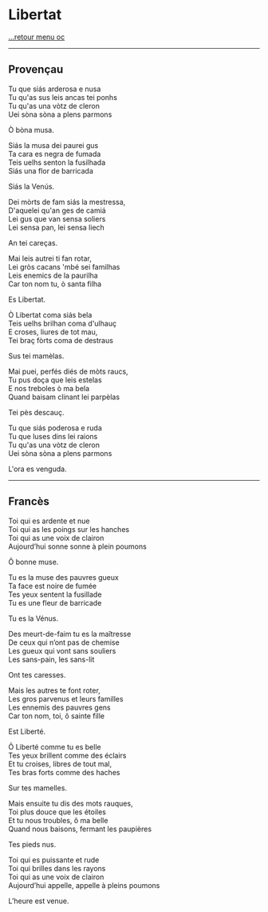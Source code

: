 # Libertat

[...retour menu oc](../menu_fiches.md)

---

## Provençau

Tu que siás arderosa e nusa  
Tu qu'as sus leis ancas tei ponhs  
Tu qu'as una vòtz de cleron  
Uei sòna sòna a plens parmons  

Ò bòna musa.  

Siás la musa dei paurei gus  
Ta cara es negra de fumada  
Teis uelhs senton la fusilhada  
Siás una flor de barricada  

Siás la Venús.  

Dei mòrts de fam siás la mestressa,  
D'aquelei qu'an ges de camiá  
Lei gus que van sensa soliers  
Lei sensa pan, lei sensa liech  

An tei careças.  

Mai leis autrei ti fan rotar,  
Lei gròs cacans 'mbé sei familhas  
Leis enemics de la paurilha  
Car ton nom tu, ò santa filha  

Es Libertat.  

Ò Libertat coma siás bela  
Teis uelhs brilhan coma d'ulhauç  
E croses, liures de tot mau,  
Tei braç fòrts coma de destraus  

Sus tei mamèlas.  

Mai puei, perfés diés de mòts raucs,  
Tu pus doça que leis estelas  
E nos treboles ò ma bela  
Quand baisam clinant lei parpèlas  

Tei pès descauç.  

Tu que siás poderosa e ruda  
Tu que luses dins lei raions  
Tu qu'as una vòtz de cleron  
Uei sòna sòna a plens parmons  

L'ora es venguda.  

---

## Francès

Toi qui es ardente et nue  
Toi qui as les poings sur les hanches  
Toi qui as une voix de clairon  
Aujourd’hui sonne sonne à plein poumons  

Ô bonne muse.  

Tu es la muse des pauvres gueux  
Ta face est noire de fumée  
Tes yeux sentent la fusillade  
Tu es une fleur de barricade  

Tu es la Vénus.  

Des meurt-de-faim tu es la maîtresse  
De ceux qui n’ont pas de chemise  
Les gueux qui vont sans souliers  
Les sans-pain, les sans-lit  

Ont tes caresses.  

Mais les autres te font roter,  
Les gros parvenus et leurs familles  
Les ennemis des pauvres gens  
Car ton nom, toi, ô sainte fille  

Est Liberté.  

Ô Liberté comme tu es belle  
Tes yeux brillent comme des éclairs  
Et tu croises, libres de tout mal,  
Tes bras forts comme des haches  

Sur tes mamelles.  

Mais ensuite tu dis des mots rauques,  
Toi plus douce que les étoiles  
Et tu nous troubles, ô ma belle  
Quand nous baisons, fermant les paupières  

Tes pieds nus.  

Toi qui es puissante et rude  
Toi qui brilles dans les rayons  
Toi qui as une voix de clairon  
Aujourd’hui appelle, appelle à pleins poumons  

L’heure est venue.  
